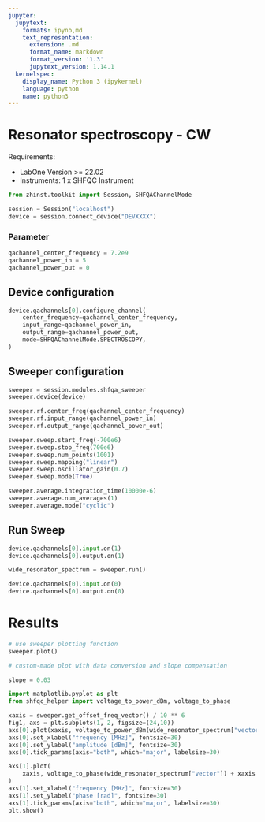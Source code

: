 ```yaml
---
jupyter:
  jupytext:
    formats: ipynb,md
    text_representation:
      extension: .md
      format_name: markdown
      format_version: '1.3'
      jupytext_version: 1.14.1
  kernelspec:
    display_name: Python 3 (ipykernel)
    language: python
    name: python3
---
```


<!-- #region -->
# Resonator spectroscopy - CW


Requirements:

* LabOne Version >= 22.02
* Instruments:
    1 x SHFQC Instrument
<!-- #endregion -->

```python
from zhinst.toolkit import Session, SHFQAChannelMode

session = Session("localhost")
device = session.connect_device("DEVXXXX")
```

### Parameter

```python
qachannel_center_frequency = 7.2e9
qachannel_power_in = 5
qachannel_power_out = 0
```

## Device configuration

```python
device.qachannels[0].configure_channel(
    center_frequency=qachannel_center_frequency,
    input_range=qachannel_power_in,
    output_range=qachannel_power_out,
    mode=SHFQAChannelMode.SPECTROSCOPY,
)
```

## Sweeper configuration

```python
sweeper = session.modules.shfqa_sweeper
sweeper.device(device)

sweeper.rf.center_freq(qachannel_center_frequency)
sweeper.rf.input_range(qachannel_power_in)
sweeper.rf.output_range(qachannel_power_out)

sweeper.sweep.start_freq(-700e6)
sweeper.sweep.stop_freq(700e6)
sweeper.sweep.num_points(1001)
sweeper.sweep.mapping("linear")
sweeper.sweep.oscillator_gain(0.7)
sweeper.sweep.mode(True)

sweeper.average.integration_time(10000e-6)
sweeper.average.num_averages(1)
sweeper.average.mode("cyclic")
```

## Run Sweep

```python
device.qachannels[0].input.on(1)
device.qachannels[0].output.on(1)

wide_resonator_spectrum = sweeper.run()

device.qachannels[0].input.on(0)
device.qachannels[0].output.on(0)
```

# Results

```python
# use sweeper plotting function
sweeper.plot()
```

```python
# custom-made plot with data conversion and slope compensation

slope = 0.03

import matplotlib.pyplot as plt
from shfqc_helper import voltage_to_power_dBm, voltage_to_phase

xaxis = sweeper.get_offset_freq_vector() / 10 ** 6
fig1, axs = plt.subplots(1, 2, figsize=(24,10))
axs[0].plot(xaxis, voltage_to_power_dBm(wide_resonator_spectrum["vector"]))
axs[0].set_xlabel("frequency [MHz]", fontsize=30)
axs[0].set_ylabel("amplitude [dBm]", fontsize=30)
axs[0].tick_params(axis="both", which="major", labelsize=30)

axs[1].plot(
    xaxis, voltage_to_phase(wide_resonator_spectrum["vector"]) + xaxis * slope
)
axs[1].set_xlabel("frequency [MHz]", fontsize=30)
axs[1].set_ylabel("phase [rad]", fontsize=30)
axs[1].tick_params(axis="both", which="major", labelsize=30)
plt.show()
```
